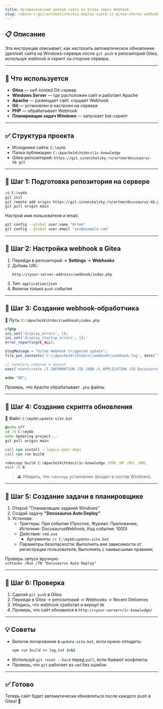 ```yaml
---
title: Автоматический деплой сайта из Gitea через Webhook
slug: rabota-s-git/avtomaticheskiy-deploy-sayta-iz-gitea-cherez-webhook
---
```


## 📋 Описание
Эта инструкция описывает, как настроить автоматическое обновление (деплой) сайта на Windows-сервере после `git push` в репозиторий Gitea, используя webhook и скрипт на стороне сервера.

---

## 🧱 Что используется
- **Gitea** — self-hosted Git-сервер
- **Windows Server** — где расположен сайт и работает Apache
- **Apache** — размещает сайт, слушает Webhook
- **Git** — установлен и настроен на сервере
- **PHP** — обрабатывает Webhook
- **Планировщик задач Windows** — запускает bat-скрипт

---

## ✅ Структура проекта

- Исходники сайта: `C:\mykb`
- Папка публикации: `C:\Apache24\htdocs\1c-knowledge`
- Gitea-репозиторий: `https://git.sinenikolsky.ru/artem/docusaurus-kb.git`

---

## 🔧 Шаг 1: Подготовка репозитория на сервере

```bash
cd C:\mykb
git init
git remote add origin https://git.sinenikolsky.ru/artem/docusaurus-kb.git
git pull origin main
```

Настрой имя пользователя и email:
```bash
git config --global user.name "Artem"
git config --global user.email "you@example.com"
```

---

## 🔧 Шаг 2: Настройка webhook в Gitea

1. Перейди в репозиторий → **Settings** → **Webhooks**
2. Добавь URL:
   ```
   http://<your-server-address>/webhook/index.php
   ```
3. Тип: `application/json`
4. Включи только `push` события

---

## 🔧 Шаг 3: Создание webhook-обработчика

📁 Путь: `C:\Apache24\htdocs\webhook\index.php`

```php
<?php
ini_set('display_errors', 1);
ini_set('display_startup_errors', 1);
error_reporting(E_ALL);

$logMessage = "Gitea Webhook triggered update";
file_put_contents('C:\\Apache24\\htdocs\\webhook\\webhook.log', date('Y-m-d H:i:s') . " Webhook received\n", FILE_APPEND);

// Записать событие в журнал
exec('eventcreate /T INFORMATION /ID 1000 /L APPLICATION /SO DocusaurusWebhook /D "' . $logMessage . '"');

echo "OK";
```

Проверь, что Apache обрабатывает `.php` файлы.

---

## 🔧 Шаг 4: Создание скрипта обновления

📁 Файл: `C:\mykb\update-site.bat`

```bat
@echo off
cd /d C:\mykb
echo Updating project...
git pull origin main

call npm install --legacy-peer-deps
call npm run build

robocopy build C:\Apache24\htdocs\1c-knowledge /MIR /NP /NFL /NDL
exit /b 0
```

> ⚠️ Убедись, что `robocopy` установлен (входит в состав Windows).

---

## 🔧 Шаг 5: Создание задачи в планировщике

1. Открой "Планировщик заданий Windows"
2. Создай задачу **"Docusaurus Auto Deploy"**
3. Установи:
   - Триггеры: При событии (Простое, Журнал: Приложение, Источник: DocusaurusWebhook, Код события: 1000)
   - Действие: `cmd.exe`
     - Аргументы: `/c C:\mykb\update-site.bat`
   - Параметры безопасности: Выполнять вне зависимости от регистрации пользователя; Выполнять с наивысшими правами;

Проверь запуск вручную:  
`schtasks /Run /TN "Docusaurus Auto Deploy"`

---

## 🧪 Шаг 6: Проверка

1. Сделай `git push` в Gitea
2. Перейди в Gitea → репозиторий → Webhooks → Recent Deliveries
3. Убедись, что webhook сработал и вернул `OK`
4. Проверь, что сайт обновился в `http://<your-server>/1c-knowledge/`

---

## 💡 Советы

- Включи логирование в `update-site.bat`, если нужно отладить:
  ```bat
  npm run build >> log.txt 2>&1
  ```
- Используй `git reset --hard` перед `pull`, если бывают конфликты
- Проверь, что `git` работает из `cmd` без ошибок

---

## ✅ Готово
Теперь сайт будет автоматически обновляться после каждого push в Gitea! 🎉
